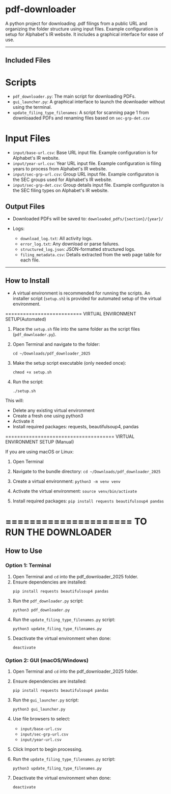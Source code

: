 # pdf-downloader

A python project for downloading .pdf filings from a public URL and organizing the folder structure using input files.
Example configuration is setup for Alphabet's IR website. 
It includes a graphical interface for ease of use. 

---
## Included Files

# Scripts
- `pdf_downloader.py`: The main script for downloading PDFs.
- `gui_launcher.py`: A graphical interface to launch the downloader without using the terminal.
- `update_filing_type_filenames`: A script for scanning page 1 from downloaaded PDFs and renaming files based on `sec-grp-det.csv`

# Input Files
- `input/base-url.csv`: Base URL input file. Example configuration is for Alphabet's IR website.
- `input/year-url.csv`: Year URL input file. Example configuration is filing years to process from Alphabet's IR website.
- `input/sec-grp-url.csv`: Group URL input file. Example configuraton is the SEC groups used for Alphabet's IR website.
- `input/sec-grp-det.csv`: Group details input file. Example configuraton is the SEC filing types on Alphabet's IR website.

## Output Files

- Downloaded PDFs will be saved to: `downloaded_pdfs/{section}/{year}/`
  
- Logs:
  - `download_log.txt`: All activity logs.
  - `error_log.txt`: Any download or parse failures.
  - `structured_log.json`: JSON-formatted structured logs.
  - `filing_metadata.csv`: Details extracted from the web page table for each file.

---

## How to Install

- A virtual environment is recommended for running the scripts. An installer script (`setup.sh`) is provided for automated setup of the virtual environment.

==========================
 VIRTUAL ENVIRONMENT SETUP(Automated)

1. Place the `setup.sh` file into the same folder as the script files (`pdf_downloader.py`).
2. Open Terminal and navigate to the folder:

   `cd ~/Downloads/pdf_downloader_2025`

3. Make the setup script executable (only needed once):

   `chmod +x setup.sh`

4. Run the script:

   `./setup.sh`

This will:
- Delete any existing virtual environment
- Create a fresh one using python3
- Activate it
- Install required packages: requests, beautifulsoup4, pandas

=====================================
 VIRTUAL ENVIRONMENT SETUP (Manual)

If you are using macOS or Linux:

1. Open Terminal
2. Navigate to the bundle directory:
   `cd ~/Downloads/pdf_downloader_2025`

3. Create a virtual environment:
   `python3 -m venv venv`

4. Activate the virtual environment:
   `source venv/bin/activate`

5. Install required packages:
   `pip install requests beautifulsoup4 pandas`

=====================
TO RUN THE DOWNLOADER
=====================

## How to Use

### Option 1: Terminal

1. Open Terminal and `cd` into the pdf_downloader_2025 folder.
2. Ensure dependencies are installed:
   ```
   pip install requests beautifulsoup4 pandas
   ```
3. Run the `pdf_downloader.py` script:
   ```
   python3 pdf_downloader.py
   ```
4. Run the `update_filing_type_filenames.py` script:
   ```
   python3 update_filing_type_filenames.py
   ```
5. Deactivate the virtual environment when done:
   ```
   deactivate
   ```
### Option 2: GUI (macOS/Windows)

1. Open Terminal and `cd` into the pdf_downloader_2025 folder.
2. Ensure dependencies are installed:
   ```
   pip install requests beautifulsoup4 pandas
   ```
3. Run the `gui_launcher.py` script:
   ```
   python3 gui_launcher.py
   ```
4. Use file browsers to select:
   - `input/base-url.csv`
   - `input/sec-grp-url.csv`
   - `input/year-url.csv`
     
5. Click Import to begin processing.

6. Run the `update_filing_type_filenames.py` script:
   ```
   python3 update_filing_type_filenames.py
   ```
7. Deactivate the virtual environment when done:
   ```
   deactivate
   ```
